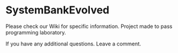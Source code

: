# SystemBankEvolved

Please check our Wiki for specific information.
Project made to pass programming laboratory.

If you have any additional questions. Leave a comment.
